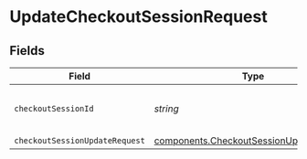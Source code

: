 # UpdateCheckoutSessionRequest


## Fields

| Field                                                                                              | Type                                                                                               | Required                                                                                           | Description                                                                                        | Example                                                                                            |
| -------------------------------------------------------------------------------------------------- | -------------------------------------------------------------------------------------------------- | -------------------------------------------------------------------------------------------------- | -------------------------------------------------------------------------------------------------- | -------------------------------------------------------------------------------------------------- |
| `checkoutSessionId`                                                                                | *string*                                                                                           | :heavy_check_mark:                                                                                 | The unique ID for a Checkout Session.                                                              | 8724fd24-5489-4a5d-90fd-0604df7d3b83                                                               |
| `checkoutSessionUpdateRequest`                                                                     | [components.CheckoutSessionUpdateRequest](../../models/components/checkoutsessionupdaterequest.md) | :heavy_minus_sign:                                                                                 | N/A                                                                                                |                                                                                                    |